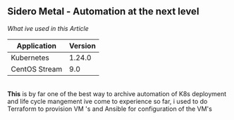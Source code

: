 
## Sidero Metal - Automation at the next level


<i>What ive used in this Article</i>

| Application | Version |
| ------------- | ------------- |
| Kubernetes  | 1.24.0  |
| CentOS Stream  | 9.0  |

<br>
<b>This</b> is by far one of the best way to archive automation of K8s deployment and life cycle mangement ive come to experience so far, i used to do Terraform to provision VM 's and Ansible for configuration of the VM's 
